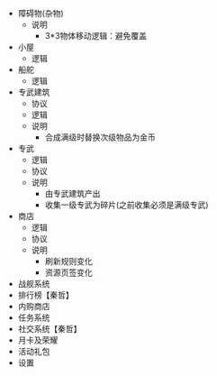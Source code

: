 - 障碍物(杂物)
	- 说明
		- 3*3物体移动逻辑：避免覆盖
- 小屋
	- 逻辑
- 船舵
	- 逻辑
- 专武建筑
	- 协议
	- 逻辑
	- 说明
		- 合成满级时替换次级物品为金币
- 专武
	- 逻辑
	- 协议
	- 说明
		- 由专武建筑产出
		- 收集一级专武为碎片(之前收集必须是满级专武)
- 商店
	- 逻辑
	- 协议
	- 说明
		- 刷新规则变化
		- 资源页签变化
- 战舰系统
- 排行榜【秦哲】
- 内购商店
- 任务系统
- 社交系统【秦哲】
- 月卡及荣耀
- 活动礼包
- 设置